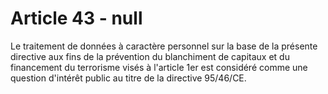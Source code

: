 # Article 43 - null


Le traitement de données à caractère personnel sur la base de la présente directive aux fins de la prévention du blanchiment de capitaux et du financement du terrorisme visés à l'article 1er est considéré comme une question d'intérêt public au titre de la directive 95/46/CE.
